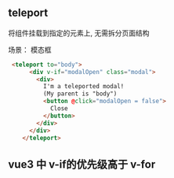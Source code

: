 ## teleport
将组件挂载到指定的元素上, 无需拆分页面结构

场景： 模态框  
```html
 <teleport to="body">
      <div v-if="modalOpen" class="modal">
        <div>
          I'm a teleported modal! 
          (My parent is "body")
          <button @click="modalOpen = false">
            Close
          </button>
        </div>
      </div>
    </teleport>
```
## vue3 中 v-if的优先级高于 v-for
